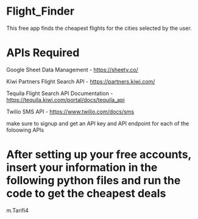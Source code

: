 # Flight_Finder
This free app finds the cheapest flights for the cities selected by the user. 

# APIs Required
Google Sheet Data Management - https://sheety.co/

Kiwi Partners Flight Search API - https://partners.kiwi.com/

Tequila Flight Search API Documentation - https://tequila.kiwi.com/portal/docs/tequila_api

Twilio SMS API - https://www.twilio.com/docs/sms

make sure to signup and get  an API key and API endpoint for each of the foloowing APIs  

# After setting up your free accounts, insert your information in the following python files and run the code to get the cheapest deals 

m.Tarifi4
